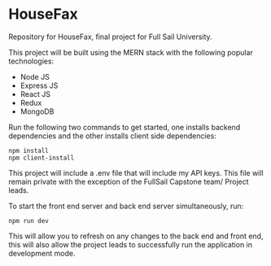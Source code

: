 # HouseFax
Repository for HouseFax, final project for Full Sail University.

This project will be built using the MERN stack with the following popular technologies: 

- Node JS
- Express JS
- React JS
- Redux
- MongoDB

Run the following two commands to get started, one installs backend dependencies and the other installs client side dependencies:

```terminal
npm install
npm client-install
```

This project will include a .env file that will include my API keys. This file will remain private with the exception of the FullSail Capstone team/ Project leads. 

To start the front end server and back end server simultaneously, run:
```terminal
npm run dev
```
This will allow you to refresh on any changes to the back end and front end, this will also allow the project leads to successfully run the application in development mode.